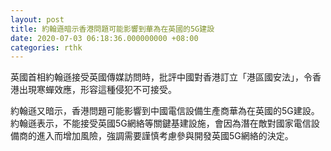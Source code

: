 ```yaml
---
layout: post
title: 約翰遜暗示香港問題可能影響到華為在英國的5G建設
date: 2020-07-03 06:18:36.000000000 +08:00
categories: rthk
---
```


英國首相約翰遜接受英國傳媒訪問時，批評中國對香港訂立「港區國安法」，令香港出現寒蟬效應，形容這種侵犯不可接受。

約翰遜又暗示，香港問題可能影響到中國電信設備生產商華為在英國的5G建設。約翰遜表示，不能接受英國5G網絡等關鍵基建設施，會因為潛在敵對國家電信設備商的進入而增加風險，強調需要謹慎考慮參與開發英國5G網絡的決定。
